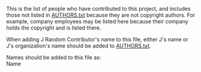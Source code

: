 This is the list of people who have contributed to this project, and includes those not listed in [AUTHORS.txt](https://github.com/StefanPeev/Linguistics-Pro/blob/gh-pages/AUTHOR.txt) because they are not copyright authors. For example, company employees may be listed here because their company holds the copyright and is listed there.  
  
When adding J Random Contributor's name to this file, either J's name or J's organization's name should be added to [AUTHORS.txt](https://github.com/StefanPeev/Linguistics-Pro/blob/gh-pages/AUTHOR.txt).  
  
Names should be added to this file as:  
Name <email address>  
  